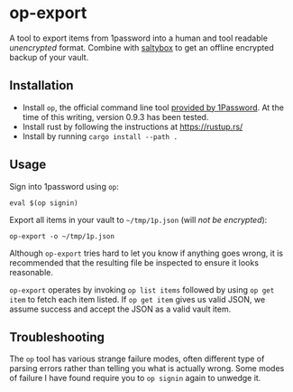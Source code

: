 # op-export

A tool to export items from 1password into a human and tool readable *unencrypted* format. Combine with [saltybox](https://github.com/scode/saltybox) to get an offline encrypted backup of your vault.

## Installation

* Install `op`, the official command line tool [provided by 1Password](https://1password.com/downloads/command-line/).
  At the time of this writing, version 0.9.3 has been tested.
* Install rust by following the instructions at https://rustup.rs/
* Install by running `cargo install --path .`

## Usage

Sign into 1password using `op`:

```
eval $(op signin)
```

Export all items in your vault to `~/tmp/1p.json` (will *not be encrypted*):

```
op-export -o ~/tmp/1p.json
```

Although `op-export` tries hard to let you know if anything goes wrong, it is recommended that the resulting file be inspected to ensure it looks reasonable.

`op-export` operates by invoking `op list items` followed by using `op get item` to fetch each item listed. If `op get item` gives us valid JSON, we assume success and accept the JSON as a valid vault item.

## Troubleshooting

The `op` tool has various strange failure modes, often different type of parsing errors rather than telling you what is actually wrong. Some modes of failure I have found require you to `op signin` again to unwedge it.